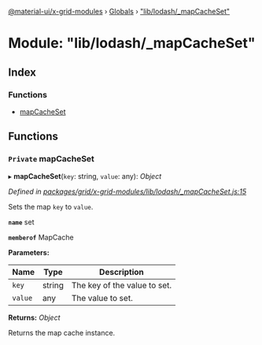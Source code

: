 [@material-ui/x-grid-modules](../README.md) › [Globals](../globals.md) › ["lib/lodash/\_mapCacheSet"](_lib_lodash__mapcacheset_.md)

# Module: "lib/lodash/\_mapCacheSet"

## Index

### Functions

- [mapCacheSet](_lib_lodash__mapcacheset_.md#private-mapcacheset)

## Functions

### `Private` mapCacheSet

▸ **mapCacheSet**(`key`: string, `value`: any): _Object_

_Defined in [packages/grid/x-grid-modules/lib/lodash/\_mapCacheSet.js:15](https://github.com/mui-org/material-ui-x/blob/a679779/packages/grid/x-grid-modules/lib/lodash/_mapCacheSet.js#L15)_

Sets the map `key` to `value`.

**`name`** set

**`memberof`** MapCache

**Parameters:**

| Name    | Type   | Description                  |
| ------- | ------ | ---------------------------- |
| `key`   | string | The key of the value to set. |
| `value` | any    | The value to set.            |

**Returns:** _Object_

Returns the map cache instance.
